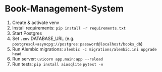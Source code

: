 # Book-Management-System

1. Create & activate venv
2. Install requirements: `pip install -r requirements.txt`
3. Start Postgres
4. Set `.env` DATABASE_URL (e.g. `postgresql+asyncpg://postgres:password@localhost/books_db`)
5. Run Alembic migrations:
   `alembic -c migrations/alembic.ini upgrade head`
6. Run server:
   `uvicorn app.main:app --reload`
7. Run tests:
   `pip install aiosqlite`
   `pytest -v`